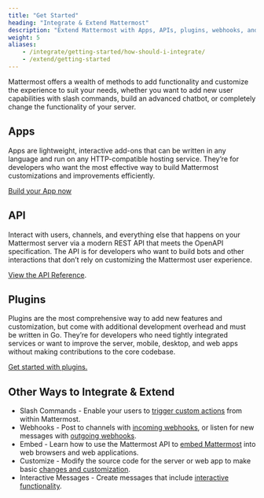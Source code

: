 ```yaml
---
title: "Get Started"
heading: "Integrate & Extend Mattermost"
description: "Extend Mattermost with Apps, APIs, plugins, webhooks, and more."
weight: 5
aliases: 
    - /integrate/getting-started/how-should-i-integrate/
    - /extend/getting-started
---
```

Mattermost offers a wealth of methods to add functionality and customize the experience to suit your needs, whether you want to add new user capabilities with slash commands, build an advanced chatbot, or completely change the functionality of your server.


## Apps

Apps are lightweight, interactive add-ons that can be written in any language and run on any HTTP-compatible hosting service. They’re for developers who want the most effective way to build Mattermost customizations and improvements efficiently.

[Build your App now](/integrate/apps/)


## API

Interact with users, channels, and everything else that happens on your Mattermost server via a modern REST API that meets the OpenAPI specification. The API is for developers who want to build bots and other interactions that don’t rely on customizing the Mattermost user experience.

[View the API Reference](https://api.mattermost.com/).


## Plugins

Plugins are the most comprehensive way to add new features and customization, but come with additional development overhead and must be written in Go. They’re for developers who need tightly integrated services or want to improve the server, mobile, desktop, and web apps without making contributions to the core codebase.

[Get started with plugins.](/integrate/plugins/)


## Other Ways to Integrate & Extend



* Slash Commands - Enable your users to [trigger custom actions](https://developers.mattermost.com/integrate/slash-commands/) from within Mattermost.
* Webhooks - Post to channels with [incoming webhooks](https://developers.mattermost.com/integrate/incoming-webhooks/), or listen for new messages with [outgoing webhooks](https://developers.mattermost.com/integrate/outgoing-webhooks/).
* Embed - Learn how to use the Mattermost API to [embed Mattermost](https://developers.mattermost.com/integrate/embed/) into web browsers and web applications.
* Customize - Modify the source code for the server or web app to make basic [changes and customization](https://developers.mattermost.com/integrate/customization/).
* Interactive Messages - Create messages that include [interactive functionality](https://docs.mattermost.com/developer/interactive-messages.html).
